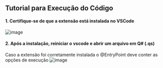 ## Tutorial para Execução do Código
#### 1. Certifique-se de que a extensão está instalada no VSCode
![image](https://github.com/user-attachments/assets/c5d76d9d-d01e-44ab-9a0f-804fc333a5a9)

#### 2. Após a instalação, reiniciar o vscode e abrir um arquivo em Q# (.qs)
Caso a extensão foi corretamente instalada o @EntryPoint deve conter as opções de execução
![image](https://github.com/user-attachments/assets/7fb3aafd-5e6f-4700-af28-98a22b9220bf)
